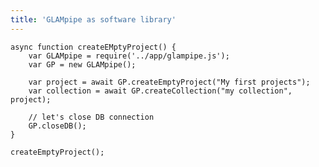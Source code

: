 ```yaml
---
title: 'GLAMpipe as software library'
---
```


    async function createEMptyProject() {
        var GLAMpipe = require('../app/glampipe.js');
        var GP = new GLAMpipe();

        var project = await GP.createEmptyProject("My first projects");
        var collection = await GP.createCollection("my collection", project);

        // let's close DB connection
        GP.closeDB();
	}
    
    createEmptyProject();
    
